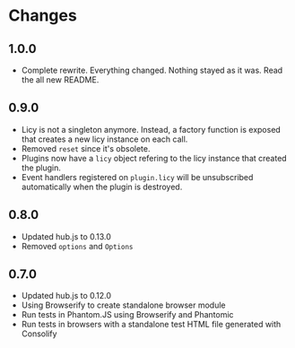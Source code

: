 # Changes

## 1.0.0

- Complete rewrite. Everything changed. Nothing stayed as it was. Read the all
  new README.

## 0.9.0

- Licy is not a singleton anymore. Instead, a factory function is exposed that
  creates a new licy instance on each call.
- Removed `reset` since it's obsolete.
- Plugins now have a `licy` object refering to the licy instance that created
  the plugin.
- Event handlers registered on `plugin.licy` will be unsubscribed automatically
  when the plugin is destroyed.

## 0.8.0

- Updated hub.js to 0.13.0
- Removed `options` and `Options`

## 0.7.0

- Updated hub.js to 0.12.0
- Using Browserify to create standalone browser module
- Run tests in Phantom.JS using Browserify and Phantomic
- Run tests in browsers with a standalone test HTML file generated with Consolify
